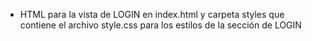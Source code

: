 - HTML para la vista de LOGIN en index.html y carpeta styles que contiene el archivo style.css para los estilos de la sección de LOGIN